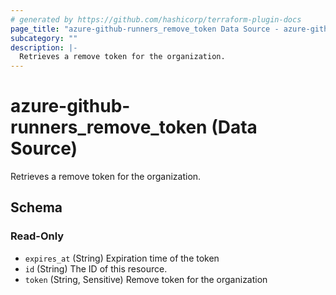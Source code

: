 ```yaml
---
# generated by https://github.com/hashicorp/terraform-plugin-docs
page_title: "azure-github-runners_remove_token Data Source - azure-github-runners"
subcategory: ""
description: |-
  Retrieves a remove token for the organization.
---
```


# azure-github-runners_remove_token (Data Source)

Retrieves a remove token for the organization.



<!-- schema generated by tfplugindocs -->
## Schema

### Read-Only

- `expires_at` (String) Expiration time of the token
- `id` (String) The ID of this resource.
- `token` (String, Sensitive) Remove token for the organization
